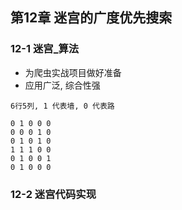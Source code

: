 ## 第12章 迷宫的广度优先搜索
### 12-1 迷宫_算法
- 为爬虫实战项目做好准备  
- 应用广泛, 综合性强  

```
6行5列, 1 代表墙, 0 代表路 

0 1 0 0 0 
0 0 0 1 0 
0 1 0 1 0 
1 1 1 0 0 
0 1 0 0 1 
0 1 0 0 0 
```




### 12-2 迷宫代码实现